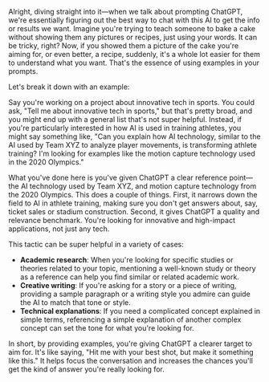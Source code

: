 Alright, diving straight into it—when we talk about prompting ChatGPT, we're essentially figuring out the best way to chat with this AI to get the info or results we want. Imagine you're trying to teach someone to bake a cake without showing them any pictures or recipes, just using your words. It can be tricky, right? Now, if you showed them a picture of the cake you're aiming for, or even better, a recipe, suddenly, it's a whole lot easier for them to understand what you want. That's the essence of using examples in your prompts.

Let's break it down with an example:

Say you're working on a project about innovative tech in sports. You could ask, "Tell me about innovative tech in sports," but that's pretty broad, and you might end up with a general list that's not super helpful. Instead, if you're particularly interested in how AI is used in training athletes, you might say something like, "Can you explain how AI technology, similar to the AI used by Team XYZ to analyze player movements, is transforming athlete training? I'm looking for examples like the motion capture technology used in the 2020 Olympics."

What you've done here is you've given ChatGPT a clear reference point—the AI technology used by Team XYZ, and motion capture technology from the 2020 Olympics. This does a couple of things. First, it narrows down the field to AI in athlete training, making sure you don't get answers about, say, ticket sales or stadium construction. Second, it gives ChatGPT a quality and relevance benchmark. You're looking for innovative and high-impact applications, not just any tech.

This tactic can be super helpful in a variety of cases:
- **Academic research**: When you're looking for specific studies or theories related to your topic, mentioning a well-known study or theory as a reference can help you find similar or related academic work.
- **Creative writing**: If you're asking for a story or a piece of writing, providing a sample paragraph or a writing style you admire can guide the AI to match that tone or style.
- **Technical explanations**: If you need a complicated concept explained in simple terms, referencing a simple explanation of another complex concept can set the tone for what you're looking for.

In short, by providing examples, you're giving ChatGPT a clearer target to aim for. It's like saying, "Hit me with your best shot, but make it something like this." It helps focus the conversation and increases the chances you'll get the kind of answer you're really looking for.